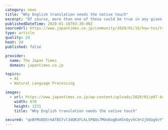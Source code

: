 ```yaml
---
category: news
title: "Why English translation needs the native touch"
excerpt: "Of course, more than one of these could be true in any given situation. One likely culprit is the use of machine translation rather than human translators. Anyone can put text into a free online translation program, while there are also proprietary ..."
publishedDateTime: 2020-01-16T03:30:00Z
sourceUrl: https://www.japantimes.co.jp/community/2020/01/16/how-tos/translation-needs-native-touch/
type: article
quality: 24
heat: 24
published: false

provider:
  name: The Japan Times
  domain: japantimes.co.jp

topics:
  - AI
  - Natural Language Processing

images:
  - url: https://www.japantimes.co.jp/wp-content/uploads/2020/01/p07-kopp-translation-a-20200116-870x1231.jpg
    width: 870
    height: 1231
    title: "Why English translation needs the native touch"

secured: "qoBYMoDQ5rkAfBSfvl3dQK3FLkLSPBQs7MUo0agBsKSnOyvhCd+2jOdag6vYYxBCY7aia45bHt9TjFW9tgbILjfcmMFsonoDa9qhFzOE1sPWWv5ibZrqVCgowZseNcx2TRGrjDcVDSAhj0wrIO5eZ6wDNxRGzrA/3p1wv207HIspFf8uHv7qRvxh4RwrURpSW2leZz8Spz0M1rCF37ZHZVSzPkvSfoqMmql4rui/BFiTkzWxSvK6D66WfL3UYX2+2b8PXIMVD7bY7FsNEmdXj1TI1s7CH/GHxLKwxU5DPRYnH1PIWXPpLEz7WUX8X5dnfy+yezL2/En4OPC+bL6P6PXdQjKUY6HashFytgaUtZKUc5Rx3Oj+SM5y5EOCHJ9pQnqyEyxu5vjMuSkPLXYFkiCFAd6kCEuRGQLKc7wd2gjVPLBzHYoXK6ukwMukRhQzeeImI8wDxKxIaHQ4lIozVg==;h+/hJRPUEKFlE30T7BJgfg=="
---
```


